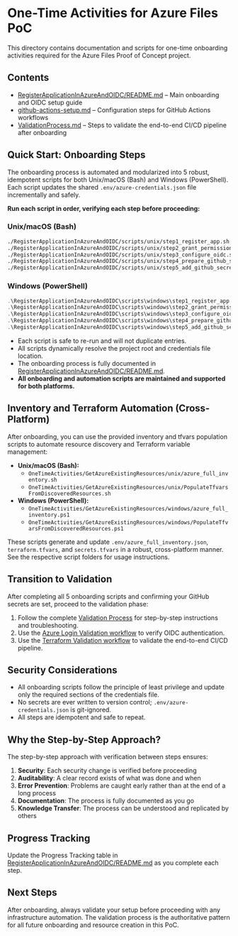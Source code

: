 # One-Time Activities for Azure Files PoC

This directory contains documentation and scripts for one-time onboarding activities required for the Azure Files Proof of Concept project.

## Contents

- [RegisterApplicationInAzureAndOIDC/README.md](RegisterApplicationInAzureAndOIDC/README.md) – Main onboarding and OIDC setup guide
- [github-actions-setup.md](github-actions-setup.md) – Configuration steps for GitHub Actions workflows
- [ValidationProcess.md](ValidationProcess.md) – Steps to validate the end-to-end CI/CD pipeline after onboarding

## Quick Start: Onboarding Steps

The onboarding process is automated and modularized into 5 robust, idempotent scripts for both Unix/macOS (Bash) and Windows (PowerShell). Each script updates the shared `.env/azure-credentials.json` file incrementally and safely.

**Run each script in order, verifying each step before proceeding:**

### Unix/macOS (Bash)
```bash
./RegisterApplicationInAzureAndOIDC/scripts/unix/step1_register_app.sh
./RegisterApplicationInAzureAndOIDC/scripts/unix/step2_grant_permissions.sh
./RegisterApplicationInAzureAndOIDC/scripts/unix/step3_configure_oidc.sh
./RegisterApplicationInAzureAndOIDC/scripts/unix/step4_prepare_github_secrets.sh
./RegisterApplicationInAzureAndOIDC/scripts/unix/step5_add_github_secrets_cli.sh
```

### Windows (PowerShell)
```powershell
.\RegisterApplicationInAzureAndOIDC\scripts\windows\step1_register_app.ps1
.\RegisterApplicationInAzureAndOIDC\scripts\windows\step2_grant_permissions.ps1
.\RegisterApplicationInAzureAndOIDC\scripts\windows\step3_configure_oidc.ps1
.\RegisterApplicationInAzureAndOIDC\scripts\windows\step4_prepare_github_secrets.ps1
.\RegisterApplicationInAzureAndOIDC\scripts\windows\step5_add_github_secrets_cli.ps1
```

- Each script is safe to re-run and will not duplicate entries.
- All scripts dynamically resolve the project root and credentials file location.
- The onboarding process is fully documented in [RegisterApplicationInAzureAndOIDC/README.md](RegisterApplicationInAzureAndOIDC/README.md).
- **All onboarding and automation scripts are maintained and supported for both platforms.**

## Inventory and Terraform Automation (Cross-Platform)

After onboarding, you can use the provided inventory and tfvars population scripts to automate resource discovery and Terraform variable management:

- **Unix/macOS (Bash):**
  - `OneTimeActivities/GetAzureExistingResources/unix/azure_full_inventory.sh`
  - `OneTimeActivities/GetAzureExistingResources/unix/PopulateTfvarsFromDiscoveredResources.sh`
- **Windows (PowerShell):**
  - `OneTimeActivities/GetAzureExistingResources/windows/azure_full_inventory.ps1`
  - `OneTimeActivities/GetAzureExistingResources/windows/PopulateTfvarsFromDiscoveredResources.ps1`

These scripts generate and update `.env/azure_full_inventory.json`, `terraform.tfvars`, and `secrets.tfvars` in a robust, cross-platform manner. See the respective script folders for usage instructions.

## Transition to Validation

After completing all 5 onboarding scripts and confirming your GitHub secrets are set, proceed to the validation phase:

1. Follow the complete [Validation Process](ValidationProcess.md) for step-by-step instructions and troubleshooting.
2. Use the [Azure Login Validation workflow](../../.github/workflows/azure-login-validation.yml) to verify OIDC authentication.
3. Use the [Terraform Validation workflow](../../.github/workflows/terraform-validation.yml) to validate the end-to-end CI/CD pipeline.

## Security Considerations

- All onboarding scripts follow the principle of least privilege and update only the required sections of the credentials file.
- No secrets are ever written to version control; `.env/azure-credentials.json` is git-ignored.
- All steps are idempotent and safe to repeat.

## Why the Step-by-Step Approach?

The step-by-step approach with verification between steps ensures:

1. **Security**: Each security change is verified before proceeding
2. **Auditability**: A clear record exists of what was done and when
3. **Error Prevention**: Problems are caught early rather than at the end of a long process
4. **Documentation**: The process is fully documented as you go
5. **Knowledge Transfer**: The process can be understood and replicated by others

## Progress Tracking

Update the Progress Tracking table in [RegisterApplicationInAzureAndOIDC/README.md](RegisterApplicationInAzureAndOIDC/README.md) as you complete each step.

## Next Steps

After onboarding, always validate your setup before proceeding with any infrastructure automation. The validation process is the authoritative pattern for all future onboarding and resource creation in this PoC.
